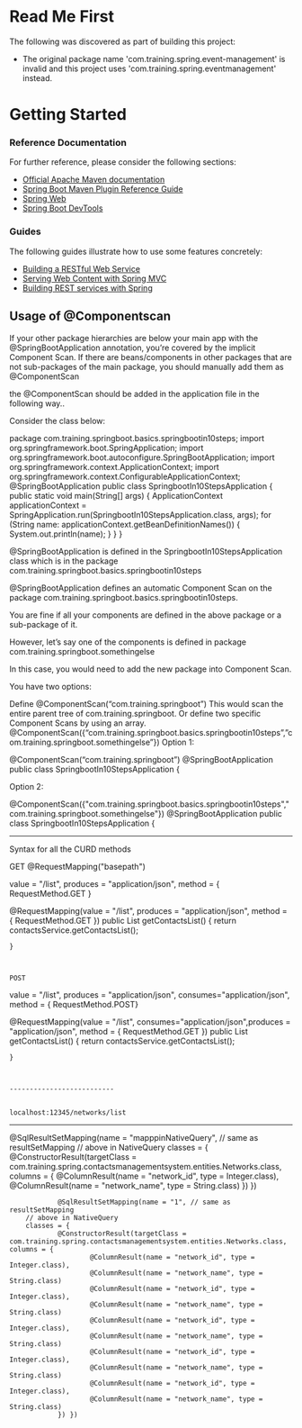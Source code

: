 # Read Me First
The following was discovered as part of building this project:

* The original package name 'com.training.spring.event-management' is invalid and this project uses 'com.training.spring.eventmanagement' instead.

# Getting Started

### Reference Documentation
For further reference, please consider the following sections:

* [Official Apache Maven documentation](https://maven.apache.org/guides/index.html)
* [Spring Boot Maven Plugin Reference Guide](https://docs.spring.io/spring-boot/docs/2.2.6.RELEASE/maven-plugin/)
* [Spring Web](https://docs.spring.io/spring-boot/docs/2.2.6.RELEASE/reference/htmlsingle/#boot-features-developing-web-applications)
* [Spring Boot DevTools](https://docs.spring.io/spring-boot/docs/2.2.6.RELEASE/reference/htmlsingle/#using-boot-devtools)

### Guides
The following guides illustrate how to use some features concretely:

* [Building a RESTful Web Service](https://spring.io/guides/gs/rest-service/)
* [Serving Web Content with Spring MVC](https://spring.io/guides/gs/serving-web-content/)
* [Building REST services with Spring](https://spring.io/guides/tutorials/bookmarks/)

Usage of @Componentscan
-----------------------

If your other package hierarchies are below your main app with the @SpringBootApplication annotation, you’re covered by the implicit Component Scan.
If there are beans/components in other packages that are not sub-packages of the main package, you should manually add them as @ComponentScan

the @ComponentScan should be added in the application file in the following way..

Consider the class below:

package com.training.springboot.basics.springbootin10steps;
import org.springframework.boot.SpringApplication;
import org.springframework.boot.autoconfigure.SpringBootApplication;
import org.springframework.context.ApplicationContext;
import org.springframework.context.ConfigurableApplicationContext;
@SpringBootApplication
public class SpringbootIn10StepsApplication {
    public static void main(String[] args) {
        ApplicationContext applicationContext =
            SpringApplication.run(SpringbootIn10StepsApplication.class, args);
        for (String name: applicationContext.getBeanDefinitionNames()) {
            System.out.println(name);
        }
    }
}

@SpringBootApplication is defined in the SpringbootIn10StepsApplication class which is in the package com.training.springboot.basics.springbootin10steps

@SpringBootApplication defines an automatic Component Scan on the package com.training.springboot.basics.springbootin10steps.

You are fine if all your components are defined in the above package or a sub-package of it.

However, let’s say one of the components is defined in package com.training.springboot.somethingelse

In this case, you would need to add the new package into Component Scan.

You have two options:

Define @ComponentScan(“com.training.springboot”) 
This would scan the entire parent tree of com.training.springboot.
Or define two specific Component Scans by using an array. 
@ComponentScan({“com.training.springboot.basics.springbootin10steps”,”com.training.springboot.somethingelse”})
Option 1:

@ComponentScan(“com.training.springboot”)
@SpringBootApplication
public class SpringbootIn10StepsApplication {

Option 2:

@ComponentScan({"com.training.springboot.basics.springbootin10steps","com.training.springboot.somethingelse"})
@SpringBootApplication
public class SpringbootIn10StepsApplication {




----------------------

Syntax for all the CURD methods

GET
@RequestMapping("basepath")


value = "/list", 
produces = "application/json",
 method = { RequestMethod.GET }


@RequestMapping(value = "/list", produces = "application/json", method = { RequestMethod.GET })
	public List<ContactsModel> getContactsList() {
		return contactsService.getContactsList();

	}
	
	
	
	POST

value = "/list", 
produces = "application/json",
consumes="application/json",
 method = { RequestMethod.POST}


@RequestMapping(value = "/list", consumes="application/json",produces = "application/json", method = { RequestMethod.GET })
	public List<ContactsModel> getContactsList() {
		return contactsService.getContactsList();

	}
	
	
	
	--------------------------
	
	
	localhost:12345/networks/list
	
---------------------------------------------------------

@SqlResultSetMapping(name = "mapppinNativeQuery", // same as resultSetMapping
		// above in NativeQuery
		classes = {
				@ConstructorResult(targetClass = com.training.spring.contactsmanagementsystem.entities.Networks.class, columns = {
						@ColumnResult(name = "network_id", type = Integer.class),
						@ColumnResult(name = "network_name", type = String.class)
				}) })	
				
				@SqlResultSetMapping(name = "1", // same as resultSetMapping
		// above in NativeQuery
		classes = {
				@ConstructorResult(targetClass = com.training.spring.contactsmanagementsystem.entities.Networks.class, columns = {
						@ColumnResult(name = "network_id", type = Integer.class),
						@ColumnResult(name = "network_name", type = String.class)
						@ColumnResult(name = "network_id", type = Integer.class),
						@ColumnResult(name = "network_name", type = String.class)
						@ColumnResult(name = "network_id", type = Integer.class),
						@ColumnResult(name = "network_name", type = String.class)
						@ColumnResult(name = "network_id", type = Integer.class),
						@ColumnResult(name = "network_name", type = String.class)
						@ColumnResult(name = "network_id", type = Integer.class),
						@ColumnResult(name = "network_name", type = String.class)
				}) })	
	
	
	

	